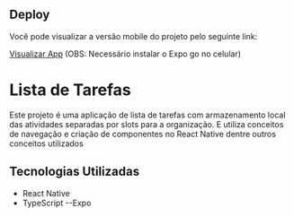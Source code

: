 ## Deploy

Você pode visualizar a versão mobile do projeto pelo seguinte link:

[Visualizar App](https://expo.dev/preview/update?message=Merge%20branch%20'master'%20of%20https%3A%2F%2Fgithub.com%2FArthurmendescouto%2FProjeto-Restic&updateRuntimeVersion=1.0.0&createdAt=2024-10-17T02%3A25%3A19.029Z&slug=exp&projectId=d1589f0f-0e8b-4f44-aefe-66b78fa1435a&group=20d157e1-8715-46e3-a68d-ce78651c7990) (OBS: Necessário instalar o Expo go no celular)
# Lista de Tarefas

Este projeto é uma aplicação de lista de tarefas com armazenamento local das atividades separadas por slots para a organização. E utiliza conceitos de navegação e criação de componentes no React Native dentre outros conceitos utilizados

## Tecnologias Utilizadas

- React Native
- TypeScript
--Expo

